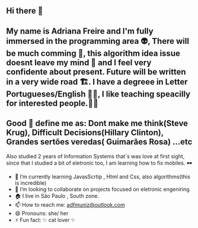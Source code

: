## Hi there 👋
## My name is Adriana Freire and I'm fully immersed in the programming area :alien:, There will be much comming 🔮, this algorithm idea issue doesnt leave my mind 🧮 and I feel very confidente about present. Future will be written in a very wide road 🏗️.  I have a degreee in Letter Portugueses/English 🧑‍🏫, I like teaching speacilly for interested people.🧑‍🎓
## Good :book: define me as: Dont make me think(Steve Krug), Difficult Decisions(Hillary Clinton), Grandes sertões veredas( Guimarães Rosa) ...etc
Also studied 2 years of Information Systems that´s was love at first sight, since that I studied a bit of eletronic too, I am learning how to fix mobiles. 🕶️

 

- 🌱 I’m currently learning JavasScrtip , Html and Css, also algorithms(this is incredible)
- 👯 I’m looking to collaborate on projects focused on eletronic engeniring
- 🏠 I live in São Paulo , South zone.
- 📫 How to reach me: adfmuniz@outlook.com
- 😄 Pronouns: she/ her
- ⚡ Fun fact: ✨ cat lover ✨
  
